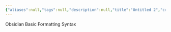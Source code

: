 ```yaml
---
{"aliases":null,"tags":null,"description":null,"title":"Untitled 2","created":"2023-04-22T13:55:21","updated":"2023-07-15T21:33:03","dg-publish":true,"permalink":"/docs/Untitled 2/","dgPassFrontmatter":true}
---
```


Obsidian Basic Formatting Syntax

